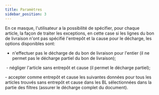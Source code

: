 ```yaml
---
title: Paramètres
sidebar_position: 3
---
```


En ce masque, l'utilisateur a la possibilité de spécifier, pour chaque article, la façon de traiter les exceptions, en cette case si les lignes du bon de livraison n'ont pas spécifié l'entrepôt et la cause pour le décharge, les options disponibles sont:

- n'effectuer pas le décharge de du bon de livraison pour l'entier (il ne permet pas le décharge partiel du bon de livraison);

 - négliger l'article sans entrepôt et cause (il permet le décharge partiel);

- accepter comme entrepôt et cause les suivantes données pour tous les articles trouvés sans entrepôt et cause dans les BL sélectionnées dans la partie des filtres (assurer le décharge complet du document).







